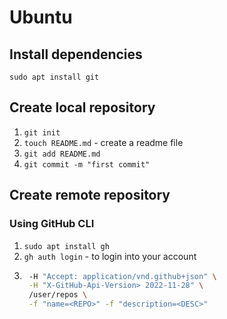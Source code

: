 # Ubuntu
## Install dependencies
`sudo apt install git`

## Create local repository

1. `git init` 
2. `touch README.md` - create a readme file
3. `git add README.md`
4. `git commit -m "first commit"`

## Create remote repository

### Using GitHub CLI

1. `sudo apt install gh`
2. `gh auth login` - to login into your account
3. ```bash gh api --method POST \ 
    -H "Accept: application/vnd.github+json" \
    -H "X-GitHub-Api-Version> 2022-11-28" \
    /user/repos \
    -f "name=<REPO>" -f "description=<DESC>"
    ```

